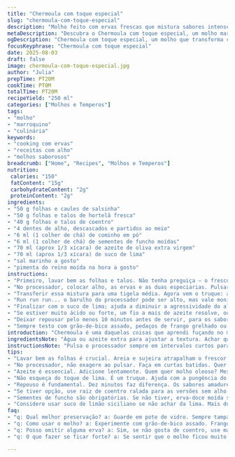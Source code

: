 ```yaml
---
title: "Chermoula com toque especial"
slug: "chermoula-com-toque-especial"
description: "Molho feito com ervas frescas que mistura sabores intensos de coentro e salsa. Troquei parte do coentro por hortelã para um frescor inesperado e usei suco de lima no lugar do limão, pra uma acidez mais suave. O alho é triturado junto com especiarias como cominho e sementes de funcho moídas, que dão uma profundidade aromática diferente do tradicional. Tudo rapidamente batido no processador até virar uma pasta rústica, cheia de textura. Sal e pimenta a gosto, com azeite de oliva extra virgem para equilibrar a untuosidade. Ideal para carnes, legumes ou até um pão sírio crocante."
metaDescription: "Descubra o Chermoula com toque especial, um molho marroquino vibrante que une aromas de ervas frescas e um toque de hortelã"
ogDescription: "Chermoula com toque especial, um molho que transforma carnes e legumes em um prato impressionante com frescor inigualável"
focusKeyphrase: "Chermoula com toque especial"
date: 2025-08-03
draft: false
image: chermoula-com-toque-especial.jpg
author: "Julia"
prepTime: PT20M
cookTime: PT0M
totalTime: PT20M
recipeYield: "250 ml"
categories: ["Molhos e Temperos"]
tags:
- "molho"
- "marroquino"
- "culinária"
keywords:
- "cooking com ervas"
- "receitas com alho"
- "molhos saborosos"
breadcrumb: ["Home", "Recipes", "Molhos e Temperos"]
nutrition: 
 calories: "150"
 fatContent: "15g"
 carbohydrateContent: "2g"
 proteinContent: "2g"
ingredients:
- "50 g folhas e caules de salsinha"
- "50 g folhas e talos de hortelã fresca"
- "40 g folhas e talos de coentro"
- "4 dentes de alho, descascados e partidos ao meio"
- "6 ml (1 colher de chá) de cominho em pó"
- "6 ml (1 colher de chá) de sementes de funcho moídas"
- "70 ml (aprox 1/3 xícara) de azeite de oliva extra virgem"
- "70 ml (aprox 1/3 xícara) de suco de lima"
- "sal marinho a gosto"
- "pimenta do reino moída na hora a gosto"
instructions:
- "Primeiro, lavar bem as folhas e talos. Não tenha preguiça — o frescor se perde fácil com areia ou sujeira."
- "No processador, colocar alho, as ervas e as duas especiarias. Pulsar até começar a formar uma pasta mas ainda com pedaços visíveis — aquela textura rústica que lembra um pesto meio destruído, sabe? Muito liso perde a graça e disfarça o sabor."
- "Transferir essa mistura para uma tigela média. Agora vem o truque: adicionar o azeite lentamente, mexendo com garfo ou colher para incorporar sem separar o molho. O azeite deve dar corpo, mas não virar óleo solto."
- "Run run run... o barulho do processador pode ser alto, mas vale monitorar para não triturar demais. Sensação tátil: o cheiro fica mais intenso quando as folhas estão bem moídas, aroma invade a cozinha."
- "Finalizar com o suco de lima; ajuda a diminuir a agressividade do alho cru. Misturar bem. Salpicar sal marinho e moer pimenta do reino na hora. Provando com colher, tem que equilibrar acidez, salgado e perfume das ervas."
- "Se estiver muito ácido ou forte, um fio a mais de azeite resolve, ou até um toque de mel para suavizar o conjunto. Para uma versão com mais calor, algumas gotas de óleo de pimenta são boas."
- "Deixar repousar pelo menos 10 minutos antes de servir, para os sabores se assentarem. Pode guardar na geladeira em pote fechado por até 3 dias, mas o verde vira mais escuro com o tempo — nada perigoso, só menos vibrante."
- "Sempre testo com grão-de-bico assado, pedaços de frango grelhado ou até legumes na chapa — esse molho não é só acompanhador, vira estrela de vez em quando na minha cozinha."
introduction: "Chermoula é uma daquelas coisas que aprendi fuçando no mercado árabe perto de casa. Molho rústico, quase uma pasta. Sempre senti que faltava algo na receita tradicional – talvez frescor extra, porque coentro e salsa juntos às vezes cansam. Trocar parte do coentro por hortelã iluminou o sabor. Suco de limão é ótimo, mas suco de lima muda tudo – menos ácido, mais suave, lembra limonada de festa junina. As sementes de funcho? Um achado que acaricia o paladar com um toque doce, quase anizadinho. O alho? Sempre mais, mas triturado junto com os temperos para não ficar agressivo. É rápido, simples, e enquanto o processador ronca envolto em cheiro de erva fresca, sei que às vezes cozinha é tentativa e erro. Notar textura, cheiro e sabor durante, não olhar só no relógio. A erva não deve sumir; se virar creme, perde essência. Ira muito do seu ouvido e dedo. Na primeira colherada no tempero, entendi como adaptação na cozinha pode mudar um molho clássico."
ingredientsNote: "Água ou azeite extra para ajustar a textura. Achar que coentro é tudo igual é furada – compre sempre fresco e cheiroso, folhas murchas não salvam molho nenhum. A hortelã entra para quebrar o amargor e dar um frescor inesperado, funciona melhor que só salsa. Alho sempre fresco, evitar aquele com germinação verde, amarga demais. Espécies: se não tiver sementes de funcho, pode usar um pouco de erva-doce moída. O suco de lima pode ser substituído por suco de limão siciliano, mais doce. Azeite bom faz diferença, não economize, isso vai direto no sabor final. Sal marinho grosso é melhor que sal fino; regula melhor no paladar. Se desejar versão sem alho, um pouquinho de raiz de coentro ralada substitui boa parte da pungência. Sempre use moedor para o cominho e para o funcho, especiarias pré-moídas perdem aroma fácil. E não lave o processador entre as etapas, mantém temperatura e sabor."
instructionsNote: "Pulsa o processador sempre em intervalos curtos para não esquentar a mistura e nem triturar demais. Parar e sentir cheiro para ver se está no ponto. Esfregar o molho entre os dedos, é para sentir que as folhas ainda se formam, não virou pasta. Transferir logo para a tigela para retirar do calor do motor, que deteriora sabor. Adicionar azeite aos poucos evita que o molho fique oleoso, faz a emulsão de maneira natural. Misturar com garfo em vez de colher comum, amplia o contato e evita que o molho fique homogêneo demais. Provar e ajustar; tem que estar vivo e vibrante, nem muito ácido, nem suave. O descanso é fundamental; o sabor amadurece, o molho assenta, mas não espere horas – uns 10 minutos é suficiente para notar detalhes. Para conservar, deixar sempre tampado e em pote de vidro. Se empacotar a receita vir congelada, perderá aquela crocância das ervas e frescor."
tips:
- "Lavar bem as folhas é crucial. Areia e sujeira atrapalham o frescor. Folhas devem brilhar. Use água corrente, não tenha pressa. Eu gosto de deixar secar ao ar. Isso ajuda a manter a crocância."
- "No processador, não exagere ao pulsar. Faça em curtas batidas. Quer textura. Não deixe virar purê. Deve ter pedaços pequenos. Assim o sabor se destaca. Aroma deve encher a cozinha. Não ignore o cheiro."
- "Azeite é essencial. Adicione lentamente. Quem quer molho oleoso? Mexa enquanto coloca. Com garfo, não colher. Garfo faz com que misture bem sem deixar homogêneo. Experimente e ajuste. Busque equilíbrio."
- "Não esqueça do toque de lima. É um truque. Ajuda com a pungência do alho. Não deixe isso de fora. Se o molho estiver agressivo, mais azeite suaviza. Ou um toque de mel, mas não exagere."
- "Repouso é fundamental. Dez minutos faz diferença. Os sabores amadurecem. Mas não espere além disso. Tem que cuidar. Falta de paciência pode arruinar o molho. Sempre guarde em pote de vidro "
- "Se tiver opção, use raiz de coentro ralada para as versões sem alho. O sabor quebra a intensidade. Boa escolha se quiser algo leve. Lembrar do que faz diferença no paladar é importante."
- "Sementes de funcho são obrigatórias. Se não tiver, erva-doce moída serve. No entanto, o sabor muda um pouco. Use aquela que preferir. Qualidade das especiarias importa. Moer na hora garante frescor."
- "Considere usar suco de limão siciliano se não achar da lima. Mais doce, mas não esqueça que muda o perfil. Adaptações na cozinha são chave. Errar às vezes é aprendizado."
faq:
- "q: Qual melhor preservação? a: Guarde em pote de vidro. Sempre tampado. E na geladeira. Até três dias no máximo. O verde escurece um pouco com o tempo. Mas sabor continua."
- "q: Como usar o molho? a: Experimente com grão-de-bico assado. Frango grelhado fica ótimo. Legumes na chapa também. Não é só acompanhamento. Pode ser estrela do prato."
- "q: Posso omitir alguma erva? a: Sim, se não gosta de coentro, use mais salsinha e hortelã. Mas o sabor muda. Pode ficar mais leve. Tenha cuidado com as trocas."
- "q: O que fazer se ficar forte? a: Se sentir que o molho ficou muito intenso, adicione mais azeite ou mel. Ajuda. Mas não exagere no mel. Procure equilíbrio sempre. Sabor que brilha."

---
```

